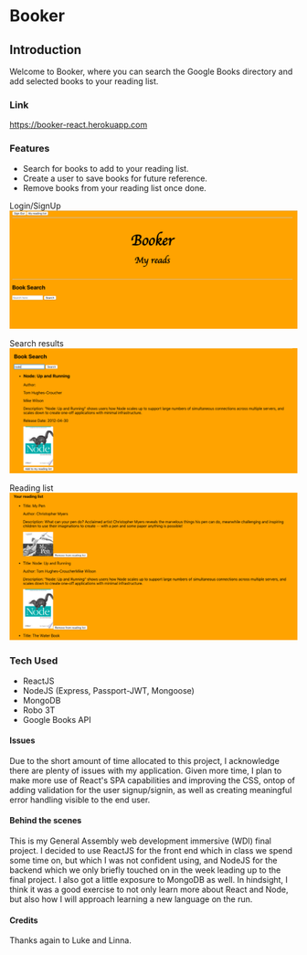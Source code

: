 # Booker

## Introduction

Welcome to Booker, where you can search the Google Books directory and add selected books to your reading list.

### Link
https://booker-react.herokuapp.com


### Features

* Search for books to add to your reading list.
* Create a user to save books for future reference.
* Remove books from your reading list once done.

Login/SignUp
![homescreen](/images/Home.png)

Search results
![searchResults](/images/Search.png)

Reading list
![readingList](/images/ReadingList.png)

### Tech Used

* ReactJS
* NodeJS (Express, Passport-JWT, Mongoose)
* MongoDB
* Robo 3T
* Google Books API


#### Issues

Due to the short amount of time allocated to this project, I acknowledge there are plenty of issues with my application.  Given more time, I plan to make more use of React's SPA capabilities and improving the CSS, ontop of adding validation for the user signup/signin, as well as creating meaningful error handling visible to the end user. 

#### Behind the scenes

This is my General Assembly web development immersive (WDI) final project.  I decided to use ReactJS for the front end which in class we spend some time on, but which I was not confident using, and NodeJS for the backend which we only briefly touched on in the week leading up to the final project.  I also got a little exposure to MongoDB as well.  In hindsight, I think it was a good exercise to not only learn more about React and Node, but also how I will approach learning a new language on the run.


#### Credits

Thanks again to Luke and Linna.


